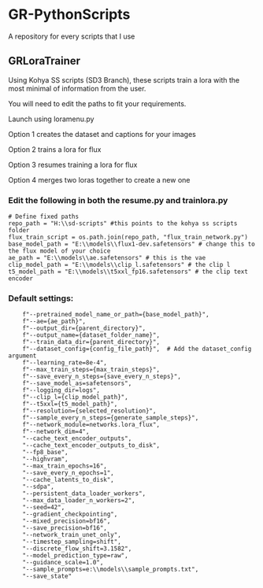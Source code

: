 # GR-PythonScripts
A repository for every scripts that I use


## GRLoraTrainer
Using Kohya SS scripts (SD3 Branch), these scripts train a lora with the most minimal of information from the user. 

You will need to edit the paths to fit your requirements.

Launch using loramenu.py

Option 1 creates the dataset and captions for your images

Option 2 trains a lora for flux

Option 3 resumes training a lora for flux

Option 4 merges two loras together to create a new one

### Edit the following in both the resume.py and trainlora.py

    # Define fixed paths
    repo_path = "H:\\sd-scripts" #this points to the kohya ss scripts folder
    flux_train_script = os.path.join(repo_path, "flux_train_network.py")
    base_model_path = "E:\\models\\flux1-dev.safetensors" # change this to the flux model of your choice
    ae_path = "E:\\models\\ae.safetensors" # this is the vae
    clip_model_path = "E:\\models\\clip_l.safetensors" # the clip l
    t5_model_path = "E:\\models\\t5xxl_fp16.safetensors" # the clip text encoder

### Default settings:

        f"--pretrained_model_name_or_path={base_model_path}",
        f"--ae={ae_path}",
        f"--output_dir={parent_directory}",
        f"--output_name={dataset_folder_name}",
        f"--train_data_dir={parent_directory}",
        f"--dataset_config={config_file_path}",  # Add the dataset_config argument
        f"--learning_rate=8e-4",
        f"--max_train_steps={max_train_steps}",
        f"--save_every_n_steps={save_every_n_steps}",
        f"--save_model_as=safetensors",
        f"--logging_dir=logs",
        f"--clip_l={clip_model_path}",
        f"--t5xxl={t5_model_path}",
        f"--resolution={selected_resolution}",
        f"--sample_every_n_steps={generate_sample_steps}",
        f"--network_module=networks.lora_flux",
        f"--network_dim=4",
        "--cache_text_encoder_outputs",
        "--cache_text_encoder_outputs_to_disk",
        "--fp8_base",
        "--highvram",
        "--max_train_epochs=16",
        "--save_every_n_epochs=1",
        "--cache_latents_to_disk",
        "--sdpa",
        "--persistent_data_loader_workers",
        "--max_data_loader_n_workers=2",
        "--seed=42",
        "--gradient_checkpointing",
        "--mixed_precision=bf16",
        "--save_precision=bf16",
        "--network_train_unet_only",
        "--timestep_sampling=shift",
        "--discrete_flow_shift=3.1582",
        "--model_prediction_type=raw",
        "--guidance_scale=1.0",
        "--sample_prompts=e:\\models\\sample_prompts.txt",
        "--save_state"
